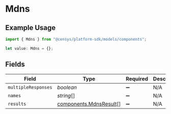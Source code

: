 # Mdns

## Example Usage

```typescript
import { Mdns } from "@censys/platform-sdk/models/components";

let value: Mdns = {};
```

## Fields

| Field                                                            | Type                                                             | Required                                                         | Description                                                      |
| ---------------------------------------------------------------- | ---------------------------------------------------------------- | ---------------------------------------------------------------- | ---------------------------------------------------------------- |
| `multipleResponses`                                              | *boolean*                                                        | :heavy_minus_sign:                                               | N/A                                                              |
| `names`                                                          | *string*[]                                                       | :heavy_minus_sign:                                               | N/A                                                              |
| `results`                                                        | [components.MdnsResult](../../models/components/mdnsresult.md)[] | :heavy_minus_sign:                                               | N/A                                                              |